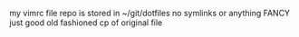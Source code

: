 my vimrc file
repo is stored in ~/git/dotfiles
no symlinks or anything FANCY just good old fashioned cp of original file
